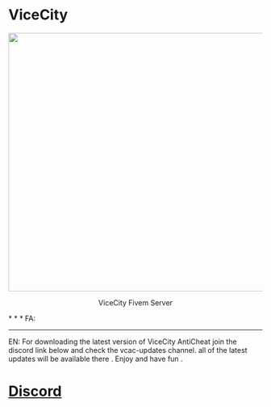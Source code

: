 # ViceCity
<img src="http://uupload.ir/files/clfm_vicecitygif.png" width="512" align="center">
<p align="center">ViceCity Fivem Server</p>
* * * 
FA:

* * * 
EN:
For downloading the latest version of ViceCity AntiCheat join the discord link below and check the vcac-updates channel. 
all of the latest updates will be available there . Enjoy and have fun .
# [Discord](https://discord.gg/cpgQqV2)
